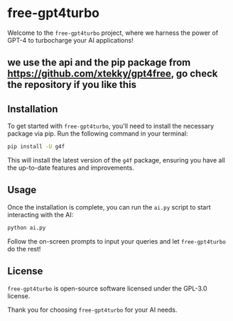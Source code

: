 # free-gpt4turbo

Welcome to the `free-gpt4turbo` project, where we harness the power of GPT-4 to turbocharge your AI applications!
## we use the api and the pip package from https://github.com/xtekky/gpt4free, go check the repository if you like this


## Installation

To get started with `free-gpt4turbo`, you'll need to install the necessary package via pip. Run the following command in your terminal:

```bash
pip install -U g4f
```

This will install the latest version of the `g4f` package, ensuring you have all the up-to-date features and improvements.

## Usage

Once the installation is complete, you can run the `ai.py` script to start interacting with the AI:

```bash
python ai.py
```

Follow the on-screen prompts to input your queries and let `free-gpt4turbo` do the rest!

## License

`free-gpt4turbo` is open-source software licensed under the GPL-3.0 license.

Thank you for choosing `free-gpt4turbo` for your AI needs.
